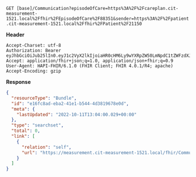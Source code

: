 `GET [base]/Communication?episodeOfCare=https%3A%2F%2Fcareplan.cit-measurement-1521.local%2Ffhir%2FEpisodeOfCare%2F88351&sender=https%3A%2F%2Fpatient.cit-measurement-1521.local%2Ffhir%2FPatient%2F21150`

__Header__
```
Accept-Charset: utf-8
Authorization: Bearer eyJhbGciOiJub25lIn0.eyJ1c2VyX2lkIjoiaHR0cHM6Ly9wYXRpZW50LmNpdC1tZWFzdXJlbWVudC0xNTIxLmxvY2FsL2ZoaXIvUGF0aWVudC8yMTE1MCIsInJlYWxtX2FjY2VzcyI6eyJyb2xlcyI6WyJDb21tdW5pY2F0aW9uLnNlYXJjaCJdfSwiY29udGV4dCI6eyJlcGlzb2RlX29mX2NhcmVfaWQiOiJodHRwczovL2NhcmVwbGFuLmNpdC1tZWFzdXJlbWVudC0xNTIxLmxvY2FsL2ZoaXIvRXBpc29kZU9mQ2FyZS84ODM1MSIsInRlYW1fb25fZW9jIjpmYWxzZX0sInVzZXJfdHlwZSI6IlBSQUNUSVRJT05FUiJ9.
Accept: application/fhir+json;q=1.0, application/json+fhir;q=0.9
User-Agent: HAPI-FHIR/6.1.0 (FHIR Client; FHIR 4.0.1/R4; apache)
Accept-Encoding: gzip
```



__Response__
```json
{
  "resourceType": "Bundle",
  "id": "e16fc8ad-eba2-41e1-b544-4d3819678e0d",
  "meta": {
    "lastUpdated": "2022-10-11T13:04:00.029+00:00"
  },
  "type": "searchset",
  "total": 0,
  "link": [
    {
      "relation": "self",
      "url": "https://measurement.cit-measurement-1521.local/fhir/Communication?_format=json&_pretty=true&episodeOfCare=https%3A%2F%2Fcareplan.cit-measurement-1521.local%2Ffhir%2FEpisodeOfCare%2F88351&sender=https%3A%2F%2Fpatient.cit-measurement-1521.local%2Ffhir%2FPatient%2F21150"
    }
  ]
}
```